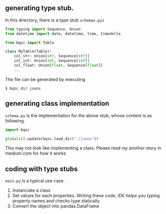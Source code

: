 ## generating type stub.

In this directory, there is a type stub `schemas.pyi`

```python
from typing import Sequence, Union
from datetime import date, datetime, time, timedelta

from bqsc import Table

class MyTable(Table):
    col_str: Union[str, Sequence[str]]
    col_int: Union[int, Sequence[int]]
    col_float: Union[float, Sequence[float]]
    ...
```

The file can be generated by executing 

```shell
$ bqsc dir jsons
```

## generating class implementation

`schema.py` is the implementation for the above stub, whose content is as following.

```python
import bqsc

globals().update(bqsc.load_dir("./jsons"))
```

This may not look like implementing a class. Please read my another story in medium.com for how it works

## coding with type stubs

`main.py` is a typical use case. 

1. Instanciate a class
2. Set values for each properties. Writing these code, IDE helps you typing property names and checks type statically
3. Convert the object into pandas.DataFrame


